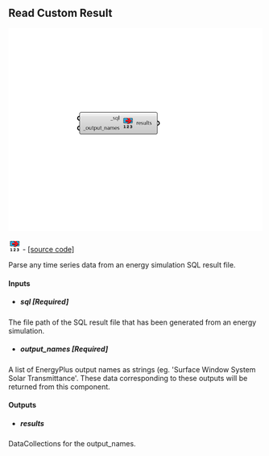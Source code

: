 ## Read Custom Result

![](../../images/components/Read_Custom_Result.png)

![](../../images/icons/Read_Custom_Result.png) - [[source code]](https://github.com/ladybug-tools/honeybee-grasshopper-energy/blob/master/honeybee_grasshopper_energy/src//HB%20Read%20Custom%20Result.py)


Parse any time series data from an energy simulation SQL result file. 



#### Inputs
* ##### sql [Required]
The file path of the SQL result file that has been generated from an energy simulation. 
* ##### output_names [Required]
A list of EnergyPlus output names as strings (eg. 'Surface Window System Solar Transmittance'. These data corresponding to these outputs will be returned from this component. 

#### Outputs
* ##### results
DataCollections for the output_names. 